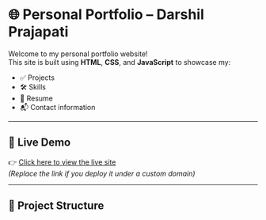 # 🌐 Personal Portfolio – Darshil Prajapati

Welcome to my personal portfolio website!  
This site is built using **HTML**, **CSS**, and **JavaScript** to showcase my:

- ✅ Projects
- 🛠️ Skills
- 📜 Resume
- 📬 Contact information

---

## 🚀 Live Demo

👉 [Click here to view the live site](https://darshilking208.github.io/portfolio/)  
*(Replace the link if you deploy it under a custom domain)*

---

## 📁 Project Structure

